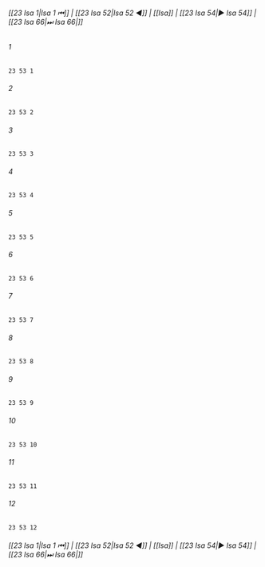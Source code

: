
###### [[23 Isa 1|Isa 1 ⏮]] | [[23 Isa 52|Isa 52 ◀]] | [[Isa]] | [[23 Isa 54|▶ Isa 54]] | [[23 Isa 66|⏭ Isa 66|]]

###### 1
``` verse
23 53 1 
```
###### 2
``` verse
23 53 2 
```
###### 3
``` verse
23 53 3 
```
###### 4
``` verse
23 53 4 
```
###### 5
``` verse
23 53 5 
```
###### 6
``` verse
23 53 6 
```
###### 7
``` verse
23 53 7 
```
###### 8
``` verse
23 53 8 
```
###### 9
``` verse
23 53 9 
```
###### 10
``` verse
23 53 10 
```
###### 11
``` verse
23 53 11 
```
###### 12
``` verse
23 53 12 
```

###### [[23 Isa 1|Isa 1 ⏮]] | [[23 Isa 52|Isa 52 ◀]] | [[Isa]] | [[23 Isa 54|▶ Isa 54]] | [[23 Isa 66|⏭ Isa 66|]]

